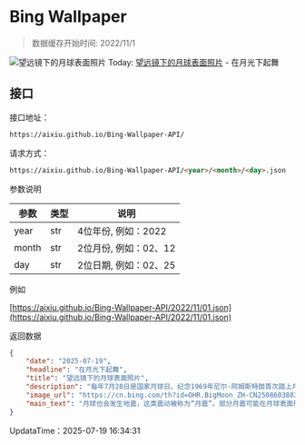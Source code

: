 # Bing Wallpaper

> 数据缓存开始时间: 2022/11/1

![望远镜下的月球表面照片](https://cn.bing.com/th?id=OHR.BigMoon_ZH-CN2508603883_1920x1080.webp)
Today: [望远镜下的月球表面照片](https://cn.bing.com/th?id=OHR.BigMoon_ZH-CN2508603883_1920x1080.webp) - 在月光下起舞

## 接口

接口地址：

```html
https://aixiu.github.io/Bing-Wallpaper-API/
```

请求方式：

```html
https://aixiu.github.io/Bing-Wallpaper-API/<year>/<month>/<day>.json
```

参数说明

| 参数 | 类型 | 说明 |
| - | - | - |
| year | str | 4位年份, 例如：2022 |
| month | str | 2位月份, 例如：02、12 |
| day | str | 2位日期, 例如：02、25 |

例如

[https://aixiu.github.io/Bing-Wallpaper-API/2022/11/01.json](https://aixiu.github.io/Bing-Wallpaper-API/2022/11/01.json)

返回数据

```json
{
    "date": "2025-07-19",
    "headline": "在月光下起舞",
    "title": "望远镜下的月球表面照片",
    "description": "每年7月20日是国家月球日，纪念1969年尼尔·阿姆斯特朗首次踏上月球这一具有历史意义的时刻。他的那句宣言：“这是我个人的一小步，却是人类的一大步”，也随之载入史册。紧随其后的是巴兹·奥尔德林，成为第二位登上月球的人。",
    "image_url": "https://cn.bing.com/th?id=OHR.BigMoon_ZH-CN2508603883_1920x1080.webp",
    "main_text": "月球也会发生地震，这类震动被称为“月震”。部分月震可能在月球表面形成裂缝，导致气体逸出。对当年的阿波罗宇航员而言，那无疑是一片既陌生又神秘的着陆景观。"
}
```

UpdataTime：2025-07-19 16:34:31
